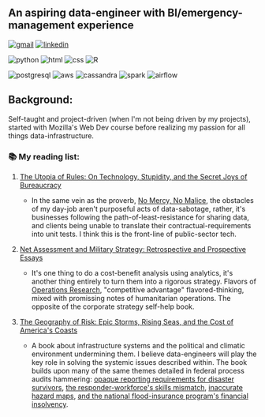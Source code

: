 ## An aspiring data-engineer with BI/emergency-management experience 

[![gmail](https://img.shields.io/badge/Gmail-D14836?style=for-the-badge&logo=gmail&logoColor=white)](mailto:lynma01@gmail.com)
[![linkedin](https://img.shields.io/badge/LinkedIn-0077B5?style=for-the-badge&logo=linkedin&logoColor=white)](https://www.linkedin.com/in/matthew-lyn-6a4b8690/)

![python](https://img.shields.io/badge/Python-3776AB?style=for-the-badge&logo=python&logoColor=white)
![html](https://img.shields.io/badge/HTML5-E34F26?style=for-the-badge&logo=html5&logoColor=white)
![css](https://img.shields.io/badge/CSS-239120?&style=for-the-badge&logo=css3&logoColor=white)
![R](https://img.shields.io/badge/R-276DC3?style=for-the-badge&logo=r&logoColor=white)

![postgresql](https://img.shields.io/badge/PostgreSQL-316192?style=for-the-badge&logo=postgresql&logoColor=white)
![aws](https://img.shields.io/badge/Amazon_AWS-232F3E?style=for-the-badge&logo=amazon-aws&logoColor=white)
![cassandra](https://img.shields.io/badge/Apache_Cassandra-0089D6?style=for-the-badge&logo=apache-cassandra&logoColor=white)
![spark](https://img.shields.io/badge/PySpark-4285F4?style=for-the-badge&logo=apache-spark&logoColor=white)
![airflow](https://img.shields.io/badge/Apache_Airflow-F59812?style=for-the-badge&logo=apache-airflow&logoColor=white)

## Background:
Self-taught and project-driven (when I'm not being driven by my projects), started with Mozilla's Web Dev course before realizing my passion for all things data-infrastructure.

### 📚 My reading list:
1. [The Utopia of Rules: On Technology, Stupidity, and the Secret Joys of Bureaucracy](https://www.amazon.com/Utopia-Rules-Technology-Stupidity-Bureaucracy/dp/1612195180)
    - In the same vein as the proverb, [No Mercy, No Malice](https://www.profgalloway.com/), the obstacles of my day-job aren't purposeful acts of data-sabotage, rather, it's businesses following the path-of-least-resistance for sharing data, and clients being unable to translate their contractual-requirements into unit tests. I think this is the front-line of public-sector tech.

2. [Net Assessment and Military Strategy: Retrospective and Prospective Essays](https://www.amazon.com/Assessment-Military-Strategy-Retrospective-Communications/dp/1621965392)
    - It's one thing to do a cost-benefit analysis using analytics, it's another thing entirely to turn them into a rigorous strategy. Flavors of [Operations Research](https://www.informs.org/Explore/Operations-Research-Analytics), "competitive advantage" flavored-thinking, mixed with promissing notes of humanitarian operations. The opposite of the corporate strategy self-help book.

3. [The Geography of Risk: Epic Storms, Rising Seas, and the Cost of America's Coasts](https://www.amazon.com/Geography-Risk-Storms-Rising-Americas/dp/0374160805)
    -  A book about infrastructure systems and the political and climatic environment undermining them. I believe data-engineers will play the key role in solving the systemic issues described within. The book builds upon many of the same themes detailed in federal process audits hammering: [opaque reporting requirements for disaster survivors](https://www.gao.gov/products/gao-20-503), [the responder-workforce's skills mismatch](https://www.gao.gov/products/gao-20-360), [inaccurate hazard maps](https://www.gao.gov/products/gao-22-104079), [and the national flood-insurance program's financial insolvency](https://www.gao.gov/products/gao-20-508). 
